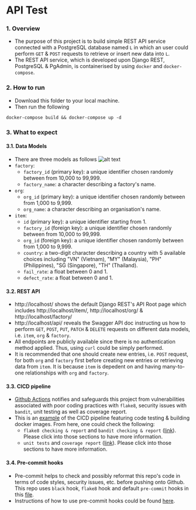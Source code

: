 # API Test

### 1. Overview
- The purpose of this project is to build simple REST API service connected with a PostgreSQL database named `L` in which an user could perform `GET` & `POST` requests to retrieve or insert new data into `L`.
- The REST API service, which is developed upon Django REST, PostgreSQL & PgAdmin, is containerised by using `docker` and `docker-compose`.

### 2. How to run
- Download this folder to your local machine.
- Then run the following
```
docker-compose build && docker-compose up -d
```

### 3. What to expect
#### 3.1. Data Models
- There are three models as follows
![alt text](https://github.com/dukele35/inspectorio-test/blob/main/images/data-model.jpg)
- `factory`:
    - `factory_id` (primary key): a unique identifier chosen randomly between from 10,000 to 99,999.
    - `factory_name`: a character describing a factory's name.
- `org`:
    - `org_id` (primary key): a unique identifier chosen randomly between from 1,000 to 9,999.
    - `org_name`: a character describing an organisation's name.
- `item`:
    - `id` (primary key): a unique identifier starting from 1.
    - `factory_id` (foreign key): a unique identifier chosen randomly between from 10,000 to 99,999.
    - `org_id` (foreign key): a unique identifier chosen randomly between from 1,000 to 9,999.
    - `country`: a two-digit character describing a country with 5 available choices including "VN" (Vietnam), "MY" (Malaysia), "PH" (Philippines), "SG (Singapore), "TH" (Thailand).
    - `fail_rate`: a float between 0 and 1.
    - `defect_rate`: a float between 0 and 1.
#### 3.2. REST API
- http://localhost/ shows the default Django REST's API Root page which includes http://localhost/item/, http://localhost/org/ & http://localhost/factory/
- http://localhost/api/ reveals the Swagger API doc instructing us how to perform `GET`, `POST`, `PUT`, `PATCH` & `DELETE` requests on different data models, i.e. `item`, `org` & `factory`.
- All endpoints are publicly available since there is no authentication method applied. Thus, using `curl` could be simply performed.
- It is recommended that one should create new entries, i.e. `POST` request, for both `org` and `factory` first before creating new entries or retrieving data from `item`. It is because `item` is depedent on and having many-to-one relationships with `org` and `factory`.
#### 3.3. CICD pipeline
- [Github Actions](https://github.com/dukele35/inspectorio-test/actions) notifies and safeguards this project from vulnerabilities associated with poor coding practices with `flake8`, security issues with `bandit`, unit testing as well as coverage report.
- This is an [example](https://github.com/dukele35/inspectorio-test/actions/runs/2942717582) of the CICD pipeline featuring code testing & building docker images. From here, one could check the following:
    - `flake8 checking & report` and `bandit checking & report` ([link](https://github.com/dukele35/inspectorio-test/runs/8057037825?check_suite_focus=true)). Please click into those sections to have more information.
    - `unit tests` and `coverage report` ([link](https://github.com/dukele35/inspectorio-test/runs/8057039403?check_suite_focus=true)). Please click into those sections to have more information.
#### 3.4. Pre-commit hooks
- Pre-commit helps to check and possibly reformat this repo's code in terms of code styles, security issues, etc. before pushing onto Github. This repo uses `black` hook, `flake8` hook and default `pre-commit` hooks in this [file](https://github.com/dukele35/inspectorio-test/blob/main/.pre-commit-config.yaml).
- Instructions of how to use pre-commit hooks could be found [here](https://pre-commit.com/).

